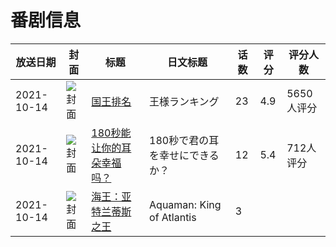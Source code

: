 # 番剧信息

|放送日期|封面|标题|日文标题|话数|评分|评分人数|
|---|---|---|---|---|---|---|
|2021-10-14|![封面](https://lain.bgm.tv/pic/cover/c/9a/c1/296109_8GeaM.jpg)|[国王排名](https://bangumi.tv/subject/296109)|王様ランキング|23|4.9|5650人评分|
|2021-10-14|![封面](https://lain.bgm.tv/pic/cover/c/dd/75/334495_mR6aC.jpg)|[180秒能让你的耳朵幸福吗？](https://bangumi.tv/subject/334495)|180秒で君の耳を幸せにできるか？|12|5.4|712人评分|
|2021-10-14|![封面](https://lain.bgm.tv/pic/cover/c/82/ab/353861_3TTv7.jpg)|[海王：亚特兰蒂斯之王](https://bangumi.tv/subject/353861)|Aquaman: King of Atlantis|3|||
